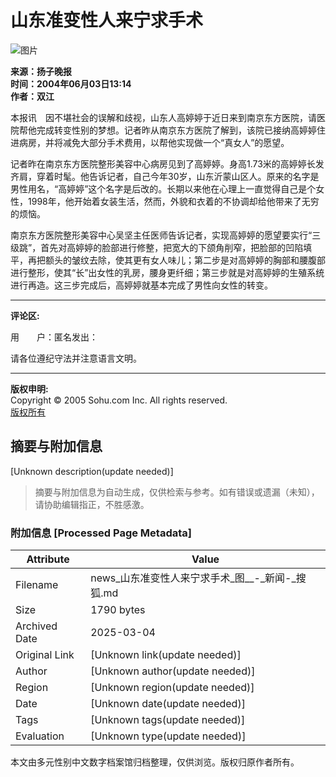# 山东准变性人来宁求手术

![图片](https://photo.sohu.com/2004/06/03/48/Img220374855.jpg)

**来源：扬子晚报**  
**时间：2004年06月03日13:14**  
**作者：双江**

本报讯　因不堪社会的误解和歧视，山东人高婷婷于近日来到南京东方医院，请医院帮他完成转变性别的梦想。记者昨从南京东方医院了解到，该院已接纳高婷婷住进病房，并将减免大部分手术费用，以帮他实现做一个“真女人”的愿望。

记者昨在南京东方医院整形美容中心病房见到了高婷婷。身高1.73米的高婷婷长发齐肩，穿着时髦。他告诉记者，自己今年30岁，山东沂蒙山区人。原来的名字是男性用名，“高婷婷”这个名字是后改的。长期以来他在心理上一直觉得自己是个女性，1998年，他开始着女装生活，然而，外貌和衣着的不协调却给他带来了无穷的烦恼。

南京东方医院整形美容中心吴坚主任医师告诉记者，实现高婷婷的愿望要实行“三级跳”，首先对高婷婷的脸部进行修整，把宽大的下颌角削窄，把脸部的凹陷填平，再把额头的皱纹去除，使其更有女人味儿；第二步是对高婷婷的胸部和腰腹部进行整形，使其“长”出女性的乳房，腰身更纤细；第三步就是对高婷婷的生殖系统进行再造。这三步完成后，高婷婷就基本完成了男性向女性的转变。

---

**评论区:**

用　　户：匿名发出：

请各位遵纪守法并注意语言文明。

---

**版权申明:**  
Copyright © 2005 Sohu.com Inc. All rights reserved.  
[版权所有](https://www.sohu.com/about/copyright.html)
<!-- tcd_original_link https://news.sohu.com/2004/06/03/48/news220374854.shtml -->


## 摘要与附加信息

<!-- tcd_abstract -->
[Unknown description(update needed)]
<!-- tcd_abstract_end -->

> 摘要与附加信息为自动生成，仅供检索与参考。如有错误或遗漏（未知），请协助编辑指正，不胜感激。

### 附加信息 [Processed Page Metadata]

| Attribute       | Value                                  |
|-----------------|----------------------------------------|
| Filename        | news_山东准变性人来宁求手术_图__-_新闻-_搜狐.md                             |
| Size            | 1790 bytes                           |
| Archived Date   | 2025-03-04                             |
| Original Link   | [Unknown link(update needed)]                       |
| Author          | [Unknown author(update needed)]                               |
| Region          | [Unknown region(update needed)]                               |
| Date            | [Unknown date(update needed)]                                 |
| Tags            | [Unknown tags(update needed)]                                 |
| Evaluation            | [Unknown type(update needed)]                                 |
<!-- tcd_table_end -->

本文由多元性别中文数字档案馆归档整理，仅供浏览。版权归原作者所有。
